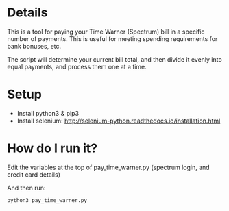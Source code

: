 # Details

This is a tool for paying your Time Warner
(Spectrum) bill in a specific number of
payments. This is useful for meeting spending
requirements for bank bonuses, etc.

The script will determine your current bill
total, and then divide it evenly into equal
payments, and process them one at a time.

# Setup

* Install python3 & pip3
* Install selenium: http://selenium-python.readthedocs.io/installation.html

# How do I run it?

Edit the variables at the top of pay_time_warner.py (spectrum login, and credit card details)

And then run:

```
python3 pay_time_warner.py
```
